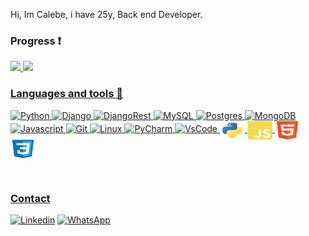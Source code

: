 Hi, Im Calebe, i have 25y, Back end Developer.

### Progress ❗
<div>
  <a href="https://github.com/CalebeS">
  <img height="150em" src="https://github-readme-stats.vercel.app/api?username=CalebeS&show_icons=true&theme=midnight-purple&include_all_commits=true&count_private=true"/>
  <img height="150em" src="https://github-readme-stats.vercel.app/api/top-langs/?username=CalebeS&layout=compact&langs_count=4&theme=midnight-purple"/>
</div>

 ### Languages and tools 🧰 
![Python](https://img.shields.io/badge/Python-FFD43B?style=for-the-badge&logo=python&logoColor=blue)
![Django](https://img.shields.io/badge/Django-092E20?style=for-the-badge&logo=django&logoColor=green)
![DjangoRest](https://img.shields.io/badge/django%20rest-ff1709?style=for-the-badge&logo=django&logoColor=white)
![MySQL](https://img.shields.io/badge/MySQL-00000F?style=for-the-badge&logo=mysql&logoColor=white)
![Postgres](https://img.shields.io/badge/PostgreSQL-316192?style=for-the-badge&logo=postgresql&logoColor=white)
![MongoDB](https://img.shields.io/badge/MongoDB-4EA94B?style=for-the-badge&logo=mongodb&logoColor=white)
![Javascript](https://img.shields.io/badge/JavaScript-F7DF1E?style=for-the-badge&logo=javascript&logoColor=black)
![Git](https://img.shields.io/badge/Git-F05032?style=for-the-badge&logo=git&logoColor=white)
![Linux](https://img.shields.io/badge/Linux-FCC624?style=for-the-badge&logo=linux&logoColor=black)
![PyCharm](https://img.shields.io/badge/PyCharm-000000.svg?&style=for-the-badge&logo=PyCharm&logoColor=white)
![VsCode](https://img.shields.io/badge/Visual_Studio_Code-0078D4?style=for-the-badge&logo=visual%20studio%20code&logoColor=white)
<img align="center" alt="Rafa-Python" height="30" width="40" src="https://raw.githubusercontent.com/devicons/devicon/master/icons/python/python-original.svg">
<img align="center" alt="Rafa-Js" height="30" width="40" src="https://raw.githubusercontent.com/devicons/devicon/master/icons/javascript/javascript-plain.svg">         <img align="center" alt="Rafa-HTML" height="30" width="40" src="https://raw.githubusercontent.com/devicons/devicon/master/icons/html5/html5-original.svg">
<img align="center" alt="Rafa-CSS" height="30" width="40" src="https://raw.githubusercontent.com/devicons/devicon/master/icons/css3/css3-original.svg">
          
            
          

</br>

### Contact

[![Linkedin](https://img.shields.io/badge/LinkedIn-0077B5?style=for-the-badge&logo=linkedin&logoColor=white)](https://www.linkedin.com/in/calebe-santos-146316218/)
[![WhatsApp](https://img.shields.io/badge/WhatsApp-25D366?style=for-the-badge&logo=whatsapp&logoColor=white)](https://api.whatsapp.com/send?phone=5583998011865&text=Oi%20Calebe)


